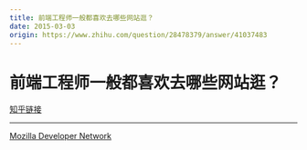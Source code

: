 ```yaml
---
title: 前端工程师一般都喜欢去哪些网站逛？
date: 2015-03-03
origin: https://www.zhihu.com/question/28478379/answer/41037483
---
```

# 前端工程师一般都喜欢去哪些网站逛？

[知乎链接](https://www.zhihu.com/question/28478379/answer/41037483)

---------

<span class="RichText ztext CopyrightRichText-richText" itemprop="text"><a href="https://link.zhihu.com/?target=https%3A//developer.mozilla.org/" class=" wrap external" target="_blank" rel="nofollow noreferrer" data-za-detail-view-id="1043">Mozilla Developer Network</a></span>